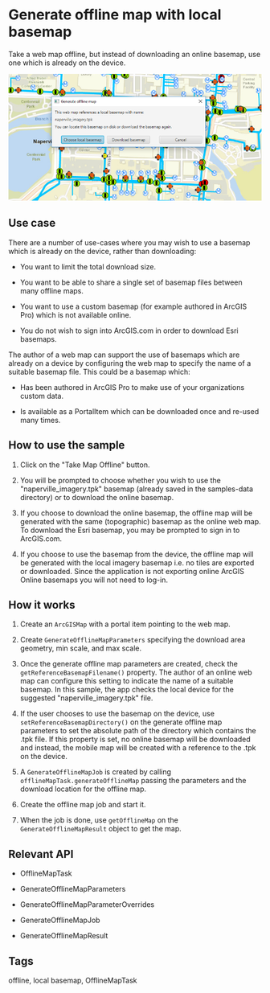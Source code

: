 # Generate offline map with local basemap

Take a web map offline, but instead of downloading an online basemap, use one which is already on the device.

![](GenerateOfflineMapWithLocalBasemap.png)

## Use case

There are a number of use-cases where you may wish to use a basemap which is already on the device, rather than downloading:


*   You want to limit the total download size.

*   You want to be able to share a single set of basemap files between many offline maps.

*   You want to use a custom basemap (for example authored in ArcGIS Pro) which is not available online.

*   You do not wish to sign into ArcGIS.com in order to download Esri basemaps.


The author of a web map can support the use of basemaps which are already on a device by configuring the web map to specify the name of a suitable basemap file. This could be a basemap which:


*   Has been authored in ArcGIS Pro to make use of your organizations custom data.

*   Is available as a PortalItem which can be downloaded once and re-used many times.


## How to use the sample


1. Click on the "Take Map Offline" button.

2. You will be prompted to choose whether you wish to use the "naperville_imagery.tpk" basemap (already saved in the samples-data directory) or to download the online basemap.

3. If you choose to download the online basemap, the offline map will be generated with the same (topographic) basemap as the online web map. To download the Esri basemap, you may be prompted to sign in to ArcGIS.com.

4. If you choose to use the basemap from the device, the offline map will be generated with the local imagery basemap i.e. no tiles are exported or downloaded. Since the application is not exporting online ArcGIS Online basemaps you will not need to log-in.


## How it works


1. Create an `ArcGISMap` with a portal item pointing to the web map.

2. Create `GenerateOfflineMapParameters` specifying the download area geometry, min scale, and max scale.

3. Once the generate offline map parameters are created, check the `getReferenceBasemapFilename()` property. The author of an online web map can configure this setting to indicate the name of a suitable basemap. In this sample, the app checks the local device for the suggested "naperville_imagery.tpk" file.

4. If the user chooses to use the basemap on the device, use `setReferenceBasemapDirectory()` on the generate offline map parameters to set the absolute path of the directory which contains the .tpk file. If this property is set, no online basemap will be downloaded and instead, the mobile map will be created with a reference to the .tpk on the device.

5. A `GenerateOfflineMapJob` is created by calling `offlineMapTask.generateOfflineMap` passing the parameters and the download location for the offline map.

6. Create the offline map job and start it.

7. When the job is done, use `getOfflineMap` on the `GenerateOfflineMapResult` object to get the map.


## Relevant API


*   OfflineMapTask

*   GenerateOfflineMapParameters

*   GenerateOfflineMapParameterOverrides

*   GenerateOfflineMapJob

*   GenerateOfflineMapResult


## Tags

offline, local basemap, OfflineMapTask